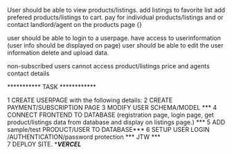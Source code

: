 
User should be able to view products/listings.
add listings to favorite list
add prefered products/listings to cart.
pay for individual products/listings and or contact landlord/agent on the products page {}

user should be able to login to a userpage. 
have access to userinformation (user info should be displayed on page)
user should be able to edit the user information delete and upload data.

non-subscribed users cannot access product/listings price and agents contact details

*********** TASK ************

1 CREATE USERPAGE with the following details:
2 CREATE PAYMENT/SUBSCRIPTION PAGE
3 MODIFY USER SCHEMA/MODEL ***
4 CONNECT FRONTEND TO DATABASE (registration page, login page, get product/listings data from database and display on listings page.) ***
5 ADD sample/test PRODUCT/USER TO DATABASE***
6 SETUP USER LOGIN /AUTHENTICATION/password protection *** JTW ***  
7 DEPLOY SITE.  ****VERCEL***
